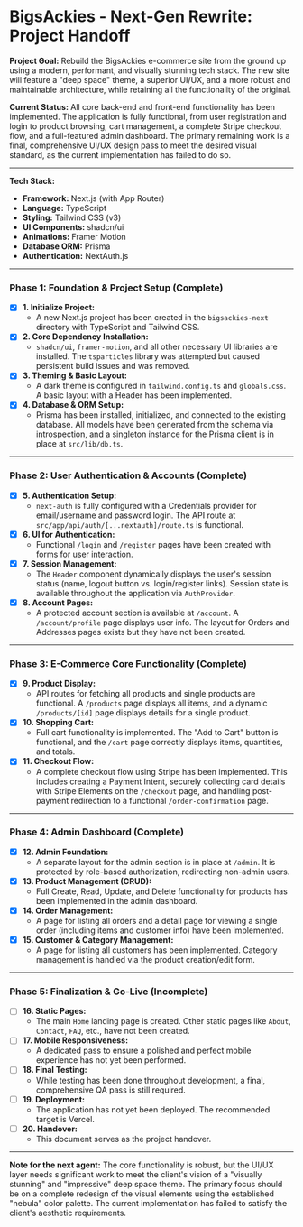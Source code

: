 # BigsAckies - Next-Gen Rewrite: Project Handoff

**Project Goal:** Rebuild the BigsAckies e-commerce site from the ground up using a modern, performant, and visually stunning tech stack. The new site will feature a "deep space" theme, a superior UI/UX, and a more robust and maintainable architecture, while retaining all the functionality of the original.

**Current Status:** All core back-end and front-end functionality has been implemented. The application is fully functional, from user registration and login to product browsing, cart management, a complete Stripe checkout flow, and a full-featured admin dashboard. The primary remaining work is a final, comprehensive UI/UX design pass to meet the desired visual standard, as the current implementation has failed to do so.

---

**Tech Stack:**
*   **Framework:** Next.js (with App Router)
*   **Language:** TypeScript
*   **Styling:** Tailwind CSS (v3)
*   **UI Components:** shadcn/ui
*   **Animations:** Framer Motion
*   **Database ORM:** Prisma
*   **Authentication:** NextAuth.js

---

### Phase 1: Foundation & Project Setup (Complete)

*   [x] **1. Initialize Project:**
    *   A new Next.js project has been created in the `bigsackies-next` directory with TypeScript and Tailwind CSS.
*   [x] **2. Core Dependency Installation:**
    *   `shadcn/ui`, `framer-motion`, and all other necessary UI libraries are installed. The `tsparticles` library was attempted but caused persistent build issues and was removed.
*   [x] **3. Theming & Basic Layout:**
    *   A dark theme is configured in `tailwind.config.ts` and `globals.css`. A basic layout with a Header has been implemented.
*   [x] **4. Database & ORM Setup:**
    *   Prisma has been installed, initialized, and connected to the existing database. All models have been generated from the schema via introspection, and a singleton instance for the Prisma client is in place at `src/lib/db.ts`.

---

### Phase 2: User Authentication & Accounts (Complete)

*   [x] **5. Authentication Setup:**
    *   `next-auth` is fully configured with a Credentials provider for email/username and password login. The API route at `src/app/api/auth/[...nextauth]/route.ts` is functional.
*   [x] **6. UI for Authentication:**
    *   Functional `/login` and `/register` pages have been created with forms for user interaction.
*   [x] **7. Session Management:**
    *   The `Header` component dynamically displays the user's session status (name, logout button vs. login/register links). Session state is available throughout the application via `AuthProvider`.
*   [x] **8. Account Pages:**
    *   A protected account section is available at `/account`. A `/account/profile` page displays user info. The layout for Orders and Addresses pages exists but they have not been created.

---

### Phase 3: E-Commerce Core Functionality (Complete)

*   [x] **9. Product Display:**
    *   API routes for fetching all products and single products are functional. A `/products` page displays all items, and a dynamic `/products/[id]` page displays details for a single product.
*   [x] **10. Shopping Cart:**
    *   Full cart functionality is implemented. The "Add to Cart" button is functional, and the `/cart` page correctly displays items, quantities, and totals.
*   [x] **11. Checkout Flow:**
    *   A complete checkout flow using Stripe has been implemented. This includes creating a Payment Intent, securely collecting card details with Stripe Elements on the `/checkout` page, and handling post-payment redirection to a functional `/order-confirmation` page.

---

### Phase 4: Admin Dashboard (Complete)

*   [x] **12. Admin Foundation:**
    *   A separate layout for the admin section is in place at `/admin`. It is protected by role-based authorization, redirecting non-admin users.
*   [x] **13. Product Management (CRUD):**
    *   Full Create, Read, Update, and Delete functionality for products has been implemented in the admin dashboard.
*   [x] **14. Order Management:**
    *   A page for listing all orders and a detail page for viewing a single order (including items and customer info) have been implemented.
*   [x] **15. Customer & Category Management:**
    *   A page for listing all customers has been implemented. Category management is handled via the product creation/edit form.

---

### Phase 5: Finalization & Go-Live (Incomplete)

*   [ ] **16. Static Pages:**
    *   The main `Home` landing page is created. Other static pages like `About`, `Contact`, `FAQ`, etc., have not been created.
*   [ ] **17. Mobile Responsiveness:**
    *   A dedicated pass to ensure a polished and perfect mobile experience has not yet been performed.
*   [ ] **18. Final Testing:**
    *   While testing has been done throughout development, a final, comprehensive QA pass is still required.
*   [ ] **19. Deployment:**
    *   The application has not yet been deployed. The recommended target is Vercel.
*   [ ] **20. Handover:**
    *   This document serves as the project handover.

---
**Note for the next agent:** The core functionality is robust, but the UI/UX layer needs significant work to meet the client's vision of a "visually stunning" and "impressive" deep space theme. The primary focus should be on a complete redesign of the visual elements using the established "nebula" color palette. The current implementation has failed to satisfy the client's aesthetic requirements. 